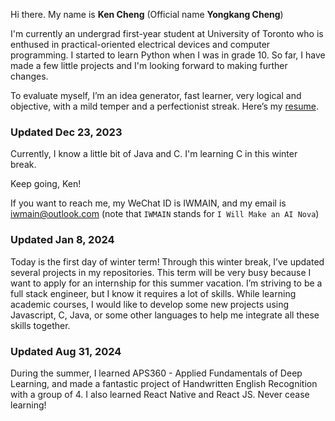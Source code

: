 Hi there. My name is <b>Ken Cheng</b> (Official name <b>Yongkang Cheng</b>)

I'm currently an undergrad first-year student at University of Toronto who is enthused in practical-oriented electrical devices and computer programming. I started to learn Python when I was in grade 10. So far, I have made a few little projects and I'm looking forward to making further changes.

To evaluate myself, I’m an idea generator, fast learner, very logical and objective, with a mild temper and a perfectionist streak. Here’s my [resume](https://chengyongkang.me/resume.pdf).

### Updated Dec 23, 2023

Currently, I know a little bit of Java and C. I'm learning C in this winter break.

Keep going, Ken!

If you want to reach me, my WeChat ID is IWMAIN, and my email is iwmain@outlook.com
(note that `IWMAIN` stands for `I Will Make an AI Nova`)

### Updated Jan 8, 2024

Today is the first day of winter term! Through this winter break, I’ve updated several projects in my repositories. This term will be very busy because I want to apply for an internship for this summer vacation. I’m striving to be a full stack engineer, but I know it requires a lot of skills. While learning academic courses, I would like to develop some new projects using Javascript, C, Java, or some other languages to help me integrate all these skills together.

### Updated Aug 31, 2024

During the summer, I learned APS360 - Applied Fundamentals of Deep Learning, and made a fantastic project of Handwritten English Recognition with a group of 4. I also learned React Native and React JS. Never cease learning!
